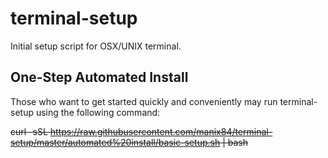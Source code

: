 # terminal-setup
Initial setup script for OSX/UNIX terminal.

## One-Step Automated Install
Those who want to get started quickly and conveniently may run terminal-setup using the following command:

~~curl -sSL https://raw.githubusercontent.com/manix84/terminal-setup/master/automated%20install/basic-setup.sh | bash~~
